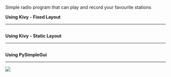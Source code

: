 Simple radio program that can play and record your favourite stations 

<b>Using Kivy - Fixed Layout</b><hr>
<p><img src="https://i.gyazo.com/01594c9bfd29dafdd2b2c8dbe742a9d6.png" alt=""></p>

<b>Using Kivy - Static Layout</b><hr>
<p><img src="https://i.gyazo.com/ef81ac96db41f2fd2aec70b8dfc6a8ba.png" alt=""></p>

<b>Using PySimpleGui</b><hr>
<p><img src="https://i.gyazo.com/797309adf41eedaf1691484d942c7dba.png"></p>

